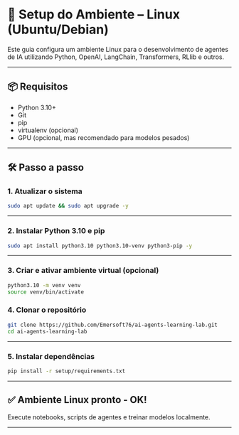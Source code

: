 # 🐧 Setup do Ambiente – Linux (Ubuntu/Debian)

Este guia configura um ambiente Linux para o desenvolvimento de agentes de IA utilizando Python, OpenAI, LangChain, Transformers, RLlib e outros.

---

## 📦 Requisitos

- Python 3.10+
- Git
- pip
- virtualenv (opcional)
- GPU (opcional, mas recomendado para modelos pesados)

---

## 🛠️ Passo a passo

### 1. Atualizar o sistema
```bash
sudo apt update && sudo apt upgrade -y
```
---

### 2. Instalar Python 3.10 e pip
```bash
sudo apt install python3.10 python3.10-venv python3-pip -y
```
---

### 3. Criar e ativar ambiente virtual (opcional)
```bash
python3.10 -m venv venv
source venv/bin/activate
```

### 4. Clonar o repositório
```bash
git clone https://github.com/Emersoft76/ai-agents-learning-lab.git
cd ai-agents-learning-lab
```
---

### 5. Instalar dependências
```bash
pip install -r setup/requirements.txt
```
---

## ✅ Ambiente Linux pronto - OK!
Execute notebooks, scripts de agentes e treinar modelos localmente.
  
---
